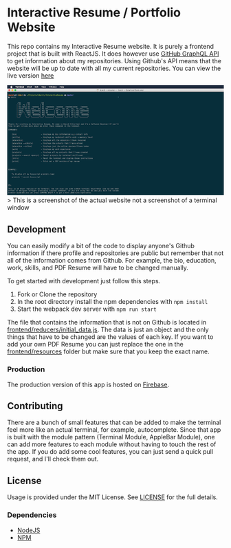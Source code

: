 # Interactive Resume / Portfolio Website
This repo contains my Interactive Resume website. It is purely a frontend project that is built with ReactJS. It does however use [GitHub GraphQL API](https://developer.github.com/v4/) to get information about my repositories. Using Github's API means that the website will be up to date with all my current repositories. You can view the live version [here](https://phaze1d.github.io/Interactive-Resume/)

<img src="./readme_imgs/screen.png"/>
> This is a screenshot of the actual website not a screenshot of a terminal window


## Development
You can easily modify a bit of the code to display anyone's Github information if there profile and repositories are public but remember that not all of the information comes from Github. For example, the bio, education, work, skills, and PDF Resume will have to be changed manually.

To get started with development just follow this steps.

1. Fork or Clone the repository
2. In the root directory install the npm dependencies with `npm install`
3. Start the webpack dev server with `npm run start`

The file that contains the information that is not on Github is located in [frontend/reducers/initial_data.js](frontend/reducers/initial_data.js). The data is just an object and the only things that have to be changed are the values of each key. If you want to add your own PDF Resume you can just replace the one in the [frontend/resources](frontend/resources) folder but make sure that you keep the exact name.

### Production
The production version of this app is hosted on [Firebase](https://firebase.google.com/).

## Contributing
There are a bunch of small features that can be added to make the terminal feel more like an actual terminal, for example, autocomplete. Since that app is built with the module pattern (Terminal Module, AppleBar Module), one can add more features to each module without having to touch the rest of the app. If you do add some cool features, you can just send a quick pull request, and I'll check them out.

## License
Usage is provided under the MIT License. See [LICENSE](LICENSE) for the full details.


### Dependencies
* [NodeJS](https://nodejs.org/en/)
* [NPM](https://www.npmjs.com/)
